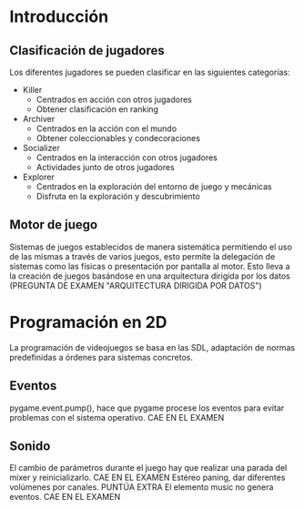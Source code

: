 # Introducción
## Clasificación de jugadores
Los diferentes jugadores se pueden clasificar en las siguientes categorías:
- Killer
	- Centrados en acción con otros jugadores
	- Obtener clasificación en ranking
- Archiver
	- Centrados en la acción con el mundo
	- Obtener coleccionables y condecoraciones
- Socializer
	- Centrados en la interacción con otros jugadores
	- Actividades junto de otros jugadores
- Explorer
	- Centrados en la exploración del entorno de juego y mecánicas
	- Disfruta en la exploración y descubrimiento
## Motor de juego
Sistemas de juegos establecidos de manera sistemática permitiendo el uso de las mismas a través de varios juegos, esto permite la delegación de sistemas como las físicas o presentación por pantalla al motor. Esto lleva a la creación de juegos basándose en una arquitectura dirigida por los datos (PREGUNTA DE EXAMEN "ARQUITECTURA DIRIGIDA POR DATOS")
# Programación en 2D
La programación de videojuegos se basa en las SDL, adaptación de normas predefinidas a órdenes para sistemas concretos.


## Eventos
pygame.event.pump(), hace que pygame procese los eventos para evitar problemas con el sistema operativo. CAE EN EL EXAMEN
## Sonido
El cambio de parámetros durante el juego hay que realizar una parada del mixer y reinicializarlo. CAE EN EL EXAMEN
Estéreo paning, dar diferentes volúmenes por canales. PUNTÚA EXTRA
El elemento music no genera eventos. CAE EN EL EXAMEN
